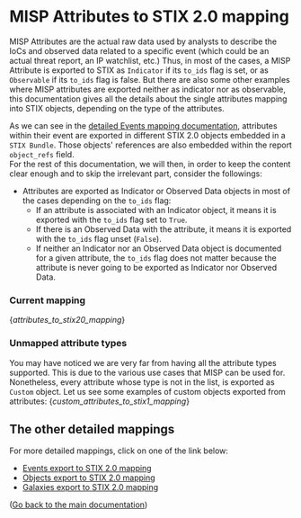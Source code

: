 # MISP Attributes to STIX 2.0 mapping

MISP Attributes are the actual raw data used by analysts to describe the IoCs and observed data related to a specific event (which could be an actual threat report, an IP watchlist, etc.)
Thus, in most of the cases, a MISP Attribute is exported to STIX as `Indicator` if its `to_ids` flag is set, or as `Observable` if its `to_ids` flag is false. But there are also some other examples where MISP attributes are exported neither as indicator nor as observable, this documentation gives all the details about the single attributes mapping into STIX objects, depending on the type of the attributes.

As we can see in the [detailed Events mapping documentation](misp_events_to_stix20.md), attributes within their event are exported in different STIX 2.0 objects embedded in a `STIX Bundle`. Those objects' references are also embedded within the report `object_refs` field.  
For the rest of this documentation, we will then, in order to keep the content clear enough and to skip the irrelevant part, consider the followings:
- Attributes are exported as Indicator or Observed Data objects in most of the cases depending on the `to_ids` flag:
  - If an attribute is associated with an Indicator object, it means it is exported with the `to_ids` flag set to `True`.
  - If there is an Observed Data with the attribute, it means it is exported with the `to_ids` flag unset (`False`).
  - If neither an Indicator nor an Observed Data object is documented for a given attribute, the `to_ids` flag does not matter because the attribute is never going to be exported as Indicator nor Observed Data.

### Current mapping

{_attributes_to_stix20_mapping_}

### Unmapped attribute types

You may have noticed we are very far from having all the attribute types supported. This is due to the various use cases that MISP can be used for.  
Nonetheless, every attribute whose type is not in the list, is exported as `Custom` object. Let us see some examples of custom objects exported from attributes:
{_custom_attributes_to_stix1_mapping_}

## The other detailed mappings

For more detailed mappings, click on one of the link below:
- [Events export to STIX 2.0 mapping](misp_events_to_stix20.md)
- [Objects export to STIX 2.0 mapping](misp_objects_to_stix20.md)
- [Galaxies export to STIX 2.0 mapping](misp_galaxies_to_stix20.md)

([Go back to the main documentation](README.md))
